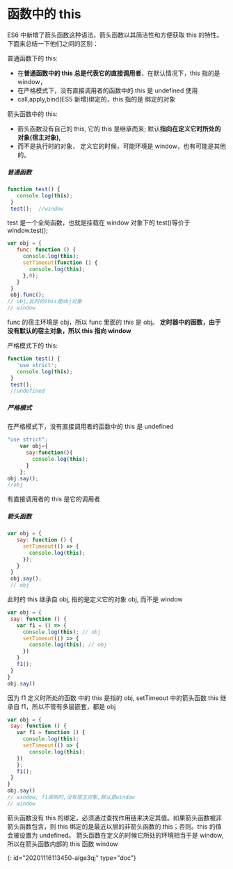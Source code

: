 # 函数中的 this

ES6 中新增了箭头函数这种语法，箭头函数以其简洁性和方便获取 this 的特性。下面来总结一下他们之间的区别：

普通函数下的 this:

* 在**普通函数中的 this 总是代表它的直接调用者**，在默认情况下，this 指的是 window，
* 在严格模式下，没有直接调用者的函数中的 this 是 undefined 使用
* call,apply,bind(ES5 新增)绑定的，this 指的是 绑定的对象

箭头函数中的 this:

* 箭头函数没有自己的 this, 它的 this 是继承而来; 默认**指向在定义它时所处的对象(宿主对象),**
* 而不是执行时的对象， 定义它的时候，可能环境是 window，也有可能是其他的。

##### 普通函数

```javascript
function test() { 
   console.log(this);  
 }  
 test();  //window
```

test 是一个全局函数，也就是挂载在 window 对象下的 test()等价于 window.test();

```javascript
var obj = {  
   func: function () {  
     console.log(this); 
     setTimeout(function () {   
       console.log(this);
     },0);   
   }  
 }  
 obj.func(); 
// obj,此时的this是obj对象  
// window
```

func 的宿主环境是 obj，所以 func 里面的 this 是 obj。 **定时器中的函数，由于没有默认的宿主对象，所以 this 指向 window**

严格模式下的 this:

```javascript
function test() {  
   'use strict';  
   console.log(this); 
 }  
 test(); 
 //undefined   
```

##### 严格模式

在严格模式下，没有直接调用者的函数中的 this 是 undefined

```javascript
"use strict";   
    var obj={   
      say:function(){   
        console.log(this);
      }  
    };  
obj.say();  
//obj  
```

有直接调用者的 this 是它的调用者

##### 箭头函数

```javascript
var obj = {  
   say: function () {  
     setTimeout(() => {  
       console.log(this);
     });  
   }  
 }  
 obj.say(); 
 // obj  
```

此时的 this 继承自 obj, 指的是定义它的对象 obj, 而不是 window

```javascript
var obj = {  
 say: function () {  
   var f1 = () => {  
     console.log(this); // obj  
     setTimeout(() => {  
       console.log(this); // obj  
     })  
   }  
   f1();  
 }  
}   
obj.say() 
```

因为 f1 定义时所处的函数 中的 this 是指的 obj, setTimeout 中的箭头函数 this 继承自 f1，所以不管有多层嵌套，都是 obj

```javascript
var obj = {  
 say: function () {  
   var f1 = function () {  
     console.log(this);  
     setTimeout(() => {  
       console.log(this); 
   })  
   };  
   f1();  
 }  
}  
obj.say()
// window, f1调用时,没有宿主对象,默认是window 
// window  
```

箭头函数没有 this 的绑定，必须通过查找作用链来决定其值。如果箭头函数被非箭头函数包含，则 this 绑定的是最近以层的非箭头函数的 this；否则。this 的值会被设置为 undefined。 箭头函数在定义的时候它所处的环境相当于是 window, 所以在箭头函数内部的 this 函数 window


{: id="20201116113450-alge3qj" type="doc"}
